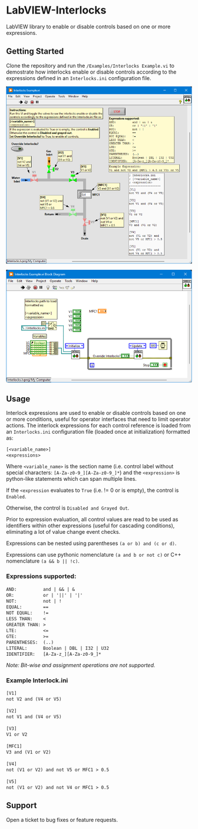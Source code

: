 # LabVIEW-Interlocks

LabVIEW library to enable or disable controls based on one or more expressions.

## Getting Started

Clone the repository and run the `/Examples/Interlocks Example.vi` to demostrate how interlocks enable or disable controls according to the expressions defined in an `Interlocks.ini` configuration file.

![Example](/Images/Example.png)

![Example](/Images/Example-Diagram.png)

## Usage

Interlock expressions are used to enable or disable controls based on one or more conditions, useful for operator interfaces that need to limit operator actions. The interlock expressions for each control reference is loaded from an `Interlocks.ini` configuration file (loaded once at initialization) formatted as:

```
[<variable_name>]
<expressions>
```

Where `<variable_name>` is the section name (i.e. control label without special characters: `[A-Za-z0-9_][A-Za-z0-9_]*`) and the `<expression>` is python-like statements which can span multiple lines.

If the `<expression` evaluates to `True` (i.e. != 0 or is empty), the control is `Enabled`.

Otherwise, the control is `Disabled and Grayed Out`.

Prior to expression evaluation, all control values are read to be used as identifiers within other expressions (useful for cascading conditions), eliminating a lot of value change event checks.

Expressions can be nested using parentheses `(a or b) and (c or d)`.

Expressions can use pythonic nomenclature `(a and b or not c)` or C++ nomenclature `(a && b || !c)`.

### Expressions supported:

```
AND:          and | && | &
OR:           or | '||' | '|'
NOT:          not | !
EQUAL:        ==
NOT EQUAL:    !=
LESS THAN:    <
GREATER THAN: >
LTE:          <=
GTE:          >=
PARENTHESES:  (..)
LITERAL:      Boolean | DBL | I32 | U32
IDENTIFIER:   [A-Za-z_][A-Za-z0-9_]*
```

_Note: Bit-wise and assignment operations are not supported._

### Example Interlock.ini

```
[V1]
not V2 and (V4 or V5)

[V2]
not V1 and (V4 or V5)

[V3]
V1 or V2

[MFC1]
V3 and (V1 or V2)

[V4]
not (V1 or V2) and not V5 or MFC1 > 0.5

[V5]
not (V1 or V2) and not V4 or MFC1 > 0.5
```

## Support

Open a ticket to bug fixes or feature requests.
